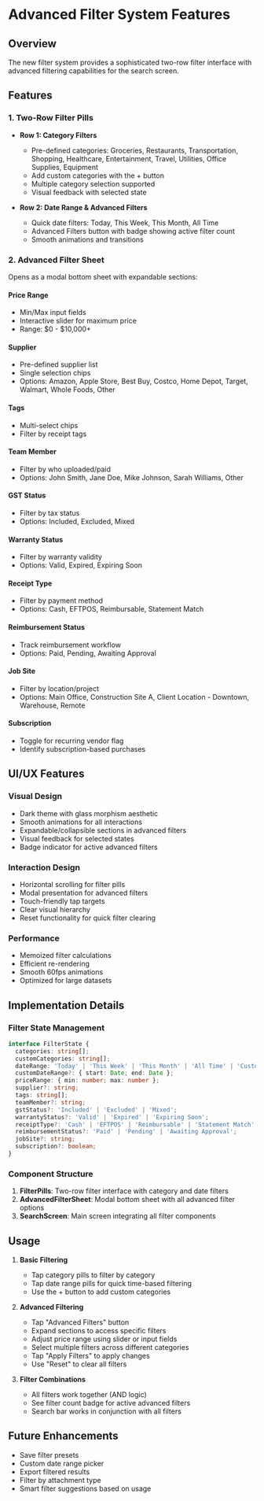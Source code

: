 # Advanced Filter System Features

## Overview
The new filter system provides a sophisticated two-row filter interface with advanced filtering capabilities for the search screen.

## Features

### 1. Two-Row Filter Pills
- **Row 1: Category Filters**
  - Pre-defined categories: Groceries, Restaurants, Transportation, Shopping, Healthcare, Entertainment, Travel, Utilities, Office Supplies, Equipment
  - Add custom categories with the + button
  - Multiple category selection supported
  - Visual feedback with selected state

- **Row 2: Date Range & Advanced Filters**
  - Quick date filters: Today, This Week, This Month, All Time
  - Advanced Filters button with badge showing active filter count
  - Smooth animations and transitions

### 2. Advanced Filter Sheet
Opens as a modal bottom sheet with expandable sections:

#### Price Range
- Min/Max input fields
- Interactive slider for maximum price
- Range: $0 - $10,000+

#### Supplier
- Pre-defined supplier list
- Single selection chips
- Options: Amazon, Apple Store, Best Buy, Costco, Home Depot, Target, Walmart, Whole Foods, Other

#### Tags
- Multi-select chips
- Filter by receipt tags

#### Team Member
- Filter by who uploaded/paid
- Options: John Smith, Jane Doe, Mike Johnson, Sarah Williams, Other

#### GST Status
- Filter by tax status
- Options: Included, Excluded, Mixed

#### Warranty Status
- Filter by warranty validity
- Options: Valid, Expired, Expiring Soon

#### Receipt Type
- Filter by payment method
- Options: Cash, EFTPOS, Reimbursable, Statement Match

#### Reimbursement Status
- Track reimbursement workflow
- Options: Paid, Pending, Awaiting Approval

#### Job Site
- Filter by location/project
- Options: Main Office, Construction Site A, Client Location - Downtown, Warehouse, Remote

#### Subscription
- Toggle for recurring vendor flag
- Identify subscription-based purchases

## UI/UX Features

### Visual Design
- Dark theme with glass morphism aesthetic
- Smooth animations for all interactions
- Expandable/collapsible sections in advanced filters
- Visual feedback for selected states
- Badge indicator for active advanced filters

### Interaction Design
- Horizontal scrolling for filter pills
- Modal presentation for advanced filters
- Touch-friendly tap targets
- Clear visual hierarchy
- Reset functionality for quick filter clearing

### Performance
- Memoized filter calculations
- Efficient re-rendering
- Smooth 60fps animations
- Optimized for large datasets

## Implementation Details

### Filter State Management
```typescript
interface FilterState {
  categories: string[];
  customCategories: string[];
  dateRange: 'Today' | 'This Week' | 'This Month' | 'All Time' | 'Custom';
  customDateRange?: { start: Date; end: Date };
  priceRange: { min: number; max: number };
  supplier?: string;
  tags: string[];
  teamMember?: string;
  gstStatus?: 'Included' | 'Excluded' | 'Mixed';
  warrantyStatus?: 'Valid' | 'Expired' | 'Expiring Soon';
  receiptType?: 'Cash' | 'EFTPOS' | 'Reimbursable' | 'Statement Match';
  reimbursementStatus?: 'Paid' | 'Pending' | 'Awaiting Approval';
  jobSite?: string;
  subscription?: boolean;
}
```

### Component Structure
1. **FilterPills**: Two-row filter interface with category and date filters
2. **AdvancedFilterSheet**: Modal bottom sheet with all advanced filter options
3. **SearchScreen**: Main screen integrating all filter components

## Usage

1. **Basic Filtering**
   - Tap category pills to filter by category
   - Tap date range pills for quick time-based filtering
   - Use the + button to add custom categories

2. **Advanced Filtering**
   - Tap "Advanced Filters" button
   - Expand sections to access specific filters
   - Adjust price range using slider or input fields
   - Select multiple filters across different categories
   - Tap "Apply Filters" to apply changes
   - Use "Reset" to clear all filters

3. **Filter Combinations**
   - All filters work together (AND logic)
   - See filter count badge for active advanced filters
   - Search bar works in conjunction with all filters

## Future Enhancements
- Save filter presets
- Custom date range picker
- Export filtered results
- Filter by attachment type
- Smart filter suggestions based on usage